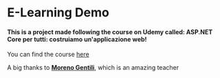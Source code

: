 # E-Learning Demo

#### This is a project made following the course on Udemy called: ASP.NET Core per tutti: costruiamo un'applicazione web!

You can find the course [here](https://www.udemy.com/course/aspnetcore-per-tutti/)

A big thanks to **[Moreno Gentili](https://www.udemy.com/user/moreno-gentili-2/)**, which is an amazing teacher
